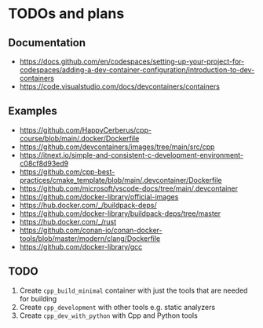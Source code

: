 # TODOs and plans

## Documentation

- <https://docs.github.com/en/codespaces/setting-up-your-project-for-codespaces/adding-a-dev-container-configuration/introduction-to-dev-containers>
- <https://code.visualstudio.com/docs/devcontainers/containers>

## Examples

- <https://github.com/HappyCerberus/cpp-course/blob/main/.docker/Dockerfile>
- <https://github.com/devcontainers/images/tree/main/src/cpp>
- <https://itnext.io/simple-and-consistent-c-development-environment-c08cf8d93ed9>
- <https://github.com/cpp-best-practices/cmake_template/blob/main/.devcontainer/Dockerfile>
- <https://github.com/microsoft/vscode-docs/tree/main/.devcontainer>
- <https://github.com/docker-library/official-images>
- <https://hub.docker.com/_/buildpack-deps/>
- <https://github.com/docker-library/buildpack-deps/tree/master>
- <https://hub.docker.com/_/rust>
- <https://github.com/conan-io/conan-docker-tools/blob/master/modern/clang/Dockerfile>
- <https://github.com/docker-library/gcc>

## TODO

1. Create `cpp_build_minimal` container with just the tools that are needed for building
2. Create `cpp_development` with other tools e.g. static analyzers
3. Create `cpp_dev_with_python` with Cpp and Python tools

